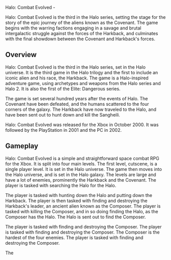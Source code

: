Halo: Combat Evolved -  

Halo: Combat Evolved is the third in the Halo series, setting the stage for the story of the epic journey of the aliens known as the Covenant. The game begins with the warring factions engaging in a savage and brutal intergalactic struggle against the forces of the Harkback, and culminates with the final showdown between the Covenant and Harkback's forces.

## Overview

Halo: Combat Evolved is the third in the Halo series, set in the Halo universe. It is the third game in the Halo trilogy and the first to include an iconic alien and his race, the Harkback. The game is a Halo-inspired adventure game, using archetypes and weapons from the Halo series and Halo 2. It is also the first of the Elite: Dangerous series.

The game is set several hundred years after the events of Halo. The Covenant have been defeated, and the humans scattered to the four corners of the galaxy. The Harkback have now traveled to the Halo, and have been sent out to hunt down and kill the Sangheili.

Halo: Combat Evolved was released for the Xbox in October 2000. It was followed by the PlayStation in 2001 and the PC in 2002.

## Gameplay

Halo: Combat Evolved is a simple and straightforward space combat RPG for the Xbox. It is split into four main levels. The first level, cutscene, is a single player level. It is set in the Halo universe. The game then moves into the Halo universe, and is set in the Halo galaxy. The levels are large and have a lot of enemies, prominently the Harkback and the Covenant. The player is tasked with searching the Halo for the Halo.

The player is tasked with hunting down the Halo and putting down the Harkback. The player is then tasked with finding and destroying the Harkback's leader, an ancient alien known as the Composer. The player is tasked with killing the Composer, and in so doing finding the Halo, as the Composer has the Halo. The Halo is sent out to find the Composer.

The player is tasked with finding and destroying the Composer. The player is tasked with finding and destroying the Composer. The Composer is the hardest of the four enemies. The player is tasked with finding and destroying the Composer.

The